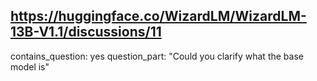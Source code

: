 ## https://huggingface.co/WizardLM/WizardLM-13B-V1.1/discussions/11

contains_question: yes
question_part: "Could you clarify what the base model is"